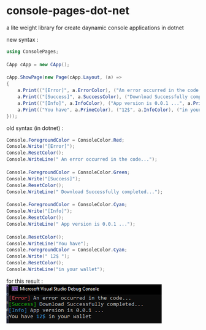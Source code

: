 # console-pages-dot-net
a lite weight library for create daynamic console applications in dotnet

new syntax :
```csharp
using ConsolePages;

CApp cApp = new CApp();

cApp.ShowPage(new Page(cApp.Layout, (a) =>
{
    a.Print(("[Error]", a.ErrorColor), ("An error occurred in the code...", a.PrimeColor));
    a.Print(("[Success]", a.SuccessColor), ("Download Successfully completed...", a.PrimeColor));
    a.Print(("[Info]", a.InfoColor), ("App version is 0.0.1 ...", a.PrimeColor));
    a.Print(("You have", a.PrimeColor), ("12$", a.InfoColor), ("in your wallet",a.PrimeColor));
}));
```

old syntax (in dotnet) : 

```csharp
Console.ForegroundColor = ConsoleColor.Red;
Console.Write("[Error]");
Console.ResetColor();
Console.WriteLine(" An error occurred in the code...");

Console.ForegroundColor = ConsoleColor.Green;
Console.Write("[Success]");
Console.ResetColor();
Console.WriteLine(" Download Successfully completed...");

Console.ForegroundColor = ConsoleColor.Cyan;
Console.Write("[Info]");
Console.ResetColor();
Console.WriteLine(" App version is 0.0.1 ...");

Console.ResetColor();
Console.WriteLine("You have");
Console.ForegroundColor = ConsoleColor.Cyan;
Console.Write(" 12$ ");
Console.ResetColor();
Console.WriteLine("in your wallet");
```

for this result :   
![result a simple code in console pages](./docs/Images/res.png)
